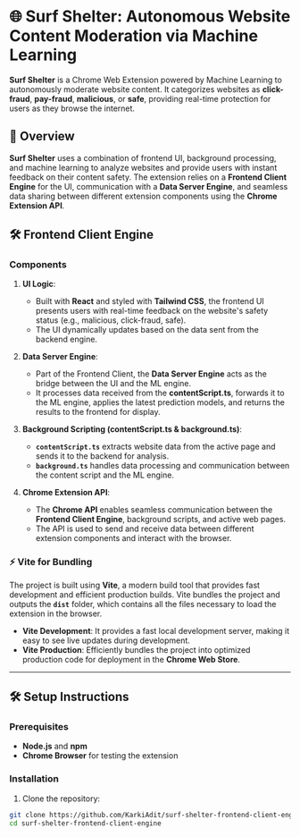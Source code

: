 # 🌐 Surf Shelter: Autonomous Website Content Moderation via Machine Learning

**Surf Shelter** is a Chrome Web Extension powered by Machine Learning to autonomously moderate website content. It categorizes websites as **click-fraud**, **pay-fraud**, **malicious**, or **safe**, providing real-time protection for users as they browse the internet.

## 🚀 Overview

**Surf Shelter** uses a combination of frontend UI, background processing, and machine learning to analyze websites and provide users with instant feedback on their content safety. The extension relies on a **Frontend Client Engine** for the UI, communication with a **Data Server Engine**, and seamless data sharing between different extension components using the **Chrome Extension API**.

## 🛠 Frontend Client Engine

### Components

1. **UI Logic**:
   - Built with **React** and styled with **Tailwind CSS**, the frontend UI presents users with real-time feedback on the website's safety status (e.g., malicious, click-fraud, safe).
   - The UI dynamically updates based on the data sent from the backend engine.

2. **Data Server Engine**:
   - Part of the Frontend Client, the **Data Server Engine** acts as the bridge between the UI and the ML engine.
   - It processes data received from the **contentScript.ts**, forwards it to the ML engine, applies the latest prediction models, and returns the results to the frontend for display.

3. **Background Scripting (contentScript.ts & background.ts)**:
   - **`contentScript.ts`** extracts website data from the active page and sends it to the backend for analysis.
   - **`background.ts`** handles data processing and communication between the content script and the ML engine.

4. **Chrome Extension API**:
   - The **Chrome API** enables seamless communication between the **Frontend Client Engine**, background scripts, and active web pages.
   - The API is used to send and receive data between different extension components and interact with the browser.

### ⚡ Vite for Bundling

The project is built using **Vite**, a modern build tool that provides fast development and efficient production builds. Vite bundles the project and outputs the **`dist`** folder, which contains all the files necessary to load the extension in the browser.

- **Vite Development**: It provides a fast local development server, making it easy to see live updates during development.
- **Vite Production**: Efficiently bundles the project into optimized production code for deployment in the **Chrome Web Store**.

---

## 🛠️ Setup Instructions

### Prerequisites

- **Node.js** and **npm**
- **Chrome Browser** for testing the extension

### Installation

1. Clone the repository:

```bash
git clone https://github.com/KarkiAdit/surf-shelter-frontend-client-engine.git
cd surf-shelter-frontend-client-engine
